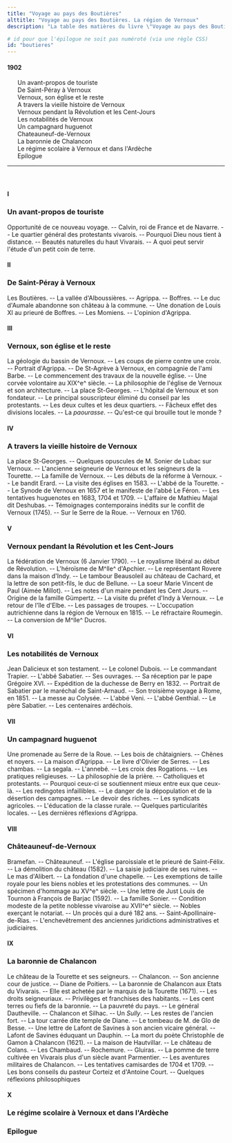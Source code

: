 ```yaml
---
title: "Voyage au pays des Boutières"
alttitle: "Voyage au pays des Boutières. La région de Vernoux"
description: "La table des matières du livre \"Voyage au pays des Boutières\" du Docteur Francus (Albin Mazon) publié en 1902"

# id pour que l'épilogue ne soit pas numéroté (via une règle CSS)
id: "boutieres"
---
```


#### 1902

<div id="toc">

1. Un avant-propos de touriste
1. De Saint-Péray à Vernoux
1. Vernoux, son église et le reste
1. A travers la vieille histoire de Vernoux
1. Vernoux pendant la Révolution et les Cent-Jours
1. Les notabilités de Vernoux
1. Un campagnard huguenot
1. Chateauneuf-de-Vernoux
1. La baronnie de Chalancon
1. Le régime scolaire à Vernoux et dans l'Ardèche
1. Epilogue

</div>

<header><hr></header>

#### I

### Un avant-propos de touriste

<div class="tltr">

Opportunité de ce nouveau voyage. -- Calvin, roi de France et de Navarre. -- Le
quartier général des protestants vivarois. -- Pourquoi Dieu nous tient à
distance. -- Beautés naturelles du haut Vivarais. -- A quoi peut servir l'étude
d'un petit coin de terre.

</div>

#### II

### De Saint-Péray à Vernoux

<div class="tltr">

Les Boutières. -- La vallée d'Alboussières. -- Agrippa. -- Boffres. -- Le duc
d'Aumale abandonne son château à la commune. -- Une donation de Louis XI au
prieuré de Boffres. -- Les Momiens. -- L'opinion d'Agrippa.

</div>

#### III

### Vernoux, son église et le reste

<div class="tltr">

La géologie du bassin de Vernoux. -- Les coups de pierre contre une croix. --
Portrait d'Agrippa. -- De St-Agrève à Vernoux, en compagnie de l'ami Barbe. --
Le commencement des travaux de la nouvelle église. -- Une corvée volontaire au
XIX^e^ siècle. -- La philosophie de l'église de Vernoux et son architecture. --
La place St-Georges. -- L'hôpital de Vernoux et son fondateur. -- Le principal
souscripteur éliminé du conseil par les protestants. -- Les deux cultes et les
deux quartiers. -- Fâcheux effet des divisions locales. -- La _paourasse_. --
Qu'est-ce qui brouille tout le monde ?

</div>

#### IV

### A travers la vieille histoire de Vernoux

<div class="tltr">

La place St-Georges. -- Quelques opuscules de M. Sonier de Lubac sur Vernoux. --
L'ancienne seigneurie de Vernoux et les seigneurs de la Tourette. -- La famille
de Vernoux. -- Les débuts de la réforme à Vernoux. -- Le bandit Erard. -- La
visite des églises en 1583. -- L'abbé de la Tourette. -- Le Synode de Vernoux en
1657 et le manifeste de l'abbé Le Féron. -- Les tentatives huguenotes en 1683,
1704 et 1709. -- L'affaire de Mathieu Majal dit Deshubas. -- Témoignages
contemporains inédits sur le conflit de Vernoux (1745). -- Sur le Serre de la
Roue. -- Vernoux en 1760.

</div>

#### V

### Vernoux pendant la Révolution et les Cent-Jours

<div class="tltr">

La fédération de Vernoux (6 Janvier 1790). -- Le royalisme libéral au début de
Révolution. -- L'héroïsme de M^lle^ d'Apchier. -- Le représentant Rovere dans la
maison d'Indy. -- Le tambour Beausoleil au château de Cachard, et la lettre de
son petit-fils, le duc de Bellune. -- La soeur Marie Vincent de Paul (Aimée
Millot). -- Les notes d'un maire pendant les Cent Jours. -- Origine de la
famille Gümpertz. -- La visite du préfet d'Indy à Vernoux. -- Le retour de l'île
d'Elbe. -- Les passages de troupes. -- L'occupation autrichienne dans la région
de Vernoux en 1815. -- Le réfractaire Roumegin. -- La conversion de M^lle^
Ducros.

</div>

#### VI

### Les notabilités de Vernoux

<div class="tltr">

Jean Dalicieux et son testament. -- Le colonel Dubois. -- Le commandant Trapier.
-- L'abbé Sabatier. -- Ses ouvrages. -- Sa réception par le pape Grégoire XVI.
-- Expédition de la duchesse de Berry en 1832. -- Portrait de Sabatier par le
maréchal de Saint-Arnaud. -- Son troisième voyage à Rome, en 1851. -- La messe
au Colysée. -- L'abbé Veni. -- L'abbé Genthial. -- Le père Sabatier. -- Les
centenaires ardéchois.

</div>

#### VII

### Un campagnard huguenot

<div class="tltr">

Une promenade au Serre de la Roue. -- Les bois de châtaigniers. -- Chênes et
noyers. -- La maison d'Agrippa. -- Le livre d'Olivier de Serres. -- Les chambas.
-- La segala. -- L'annebé. -- Les croix des Rogations. -- Les pratiques
religieuses. -- La philosophie de la prière. -- Catholiques et protestants. --
Pourquoi ceux-ci se soutiennent mieux entre eux que ceux-là. -- Les redingotes
infaillibles. -- Le danger de la dépopulation et de la désertion des campagnes.
-- Le devoir des riches. -- Les syndicats agricoles. -- L'éducation de la classe
rurale. -- Quelques particularités locales. -- Les dernières réflexions
d'Agrippa.

</div>

#### VIII

### Châteauneuf-de-Vernoux

<div class="tltr">

Bramefan. -- Châteauneuf. -- L'église paroissiale et le prieuré de Saint-Félix.
-- La démolition du château (1582). -- La saisie judiciaire de ses ruines. -- Le
mas d'Alibert. -- La fondation d'une chapelle. -- Les exemptions de taille
royale pour les biens nobles et les protestations des communes. -- Un spécimen
d'hommage au XV^e^ siècle. -- Une lettre de Just Louis de Tournon à François de
Barjac (1592). -- La famille Sonier. -- Condition modeste de la petite noblesse
vivaroise au XVII^e^ siècle. -- Nobles exerçant le notariat. -- Un procès qui a
duré 182 ans. -- Saint-Apollinaire-de-Rias. -- L'enchevêtrement des anciennes
juridictions administratives et judiciaires.

</div>

#### IX

### La baronnie de Chalancon

<div class="tltr">

Le château de la Tourette et ses seigneurs. -- Chalancon. -- Son ancienne cour
de justice. -- Diane de Poitiers. -- La baronnie de Chalancon aux Etats du
Vivarais. -- Elle est achetée par le marquis de la Tourette (1671). -- Les
droits seigneuriaux. -- Privilèges et franchises des habitants. -- Les cent
terres ou fiefs de la baronnie. -- La pauvreté du pays. -- Le général
Dautheville. -- Chalancon et Silhac. -- Un _Sully_. -- Les restes de l'ancien
fort. -- La tour carrée dite temple de Diane. -- Le tombeau de M. de Glo de
Besse. -- Une lettre de Lafont de Savines à son ancien vicaire général. --
Lafont de Savines éduquant un Dauphin. -- La mort du poète Christophle de Gamon
à Chalancon (1621). -- La maison de Hautvillar. -- Le château de Colans. -- Les
Chambaud. -- Rochemure. -- Gluiras. -- La pomme de terre cultivée en Vivarais
plus d'un siècle avant Parmentier. -- Les aventures militaires de Chalancon. --
Les tentatives camisardes de 1704 et 1709. -- Les bons conseils du pasteur
Corteiz et d'Antoine Court. -- Quelques réflexions philosophiques

</div>

#### X

### Le régime scolaire à Vernoux et dans l'Ardèche

### Epilogue
